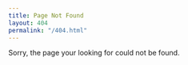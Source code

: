 ```yaml
---
title: Page Not Found
layout: 404
permalink: "/404.html"
---
```


Sorry, the page your looking for could not be found.


